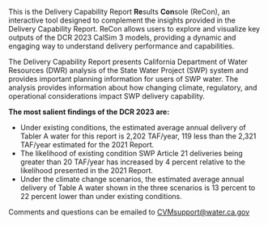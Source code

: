 This is the Delivery Capability Report **Re**sults **Con**sole (ReCon), an interactive tool designed to complement the insights provided in the Delivery Capability Report. ReCon allows users to explore and visualize key outputs of the DCR 2023 CalSim 3 models, providing a dynamic and engaging way to understand delivery performance and capabilities.

The Delivery Capability Report presents California Department of Water Resources (DWR) analysis of the State Water Project (SWP) system and provides important planning information for users of SWP water. The analysis provides information about how changing climate, regulatory, and operational considerations impact SWP delivery capability.

**The most salient findings of the DCR 2023 are:**  

* Under existing conditions, the estimated average annual delivery of Tabler A water for this report is 2,202 TAF/year, 119 less than the 2,321 TAF/year estimated for the 2021 Report.
* The likelihood of existing condition SWP Article 21 deliveries being greater than 20 TAF/year has increased by 4 percent relative to the likelihood presented in the 2021 Report.
* Under the climate change scenarios, the estimated average annual delivery of Table A water shown in the three scenarios is 13 percent to 22 percent lower than under existing conditions.

Comments and questions can be emailed to [CVMsupport@water.ca.gov](mailto:CVMsupport@water.ca.gov)
